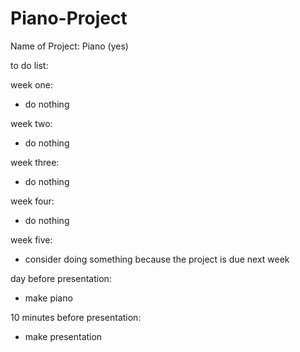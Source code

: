 # Piano-Project

Name of Project: Piano (yes)

to do list:

week one:
- do nothing

week two:
- do nothing

week three:
- do nothing

week four:
- do nothing

week five:
- consider doing something because the project is due next week

day before presentation:
- make piano

10 minutes before presentation:
- make presentation